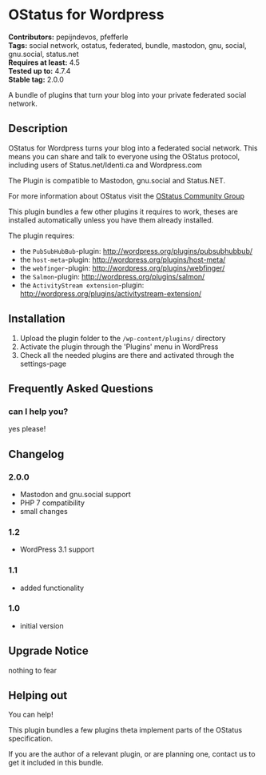 # OStatus for Wordpress #
**Contributors:** pepijndevos, pfefferle  
**Tags:** social network, ostatus, federated, bundle, mastodon, gnu, social, gnu.social, status.net  
**Requires at least:** 4.5  
**Tested up to:** 4.7.4  
**Stable tag:** 2.0.0  

A bundle of plugins that turn your blog into your private federated social network.

## Description ##

OStatus for Wordpress turns your blog into a federated social network. This means you can share and talk to everyone using the OStatus protocol, including users of Status.net/Identi.ca and Wordpress.com

The Plugin is compatible to Mastodon, gnu.social and Status.NET.

For more information about OStatus visit the [OStatus Community Group](https://www.w3.org/community/ostatus/)

This plugin bundles a few other plugins it requires to work, theses are installed automatically unless you have them already installed.

The plugin requires:

* the `PubSubHubBub`-plugin: http://wordpress.org/plugins/pubsubhubbub/
* the `host-meta`-plugin: http://wordpress.org/plugins/host-meta/
* the `webfinger`-plugin: http://wordpress.org/plugins/webfinger/
* the `Salmon`-plugin: http://wordpress.org/plugins/salmon/
* the `ActivityStream extension`-plugin: http://wordpress.org/plugins/activitystream-extension/

## Installation ##

1. Upload the plugin folder to the `/wp-content/plugins/` directory
1. Activate the plugin through the 'Plugins' menu in WordPress
1. Check all the needed plugins are there and activated through the settings-page

## Frequently Asked Questions ##

### can I help you? ###
yes please!

## Changelog ##

### 2.0.0 ###
* Mastodon and gnu.social support
* PHP 7 compatibility
* small changes

### 1.2 ###
* WordPress 3.1 support

### 1.1 ###
* added functionality

### 1.0 ###
* initial version

## Upgrade Notice ##

nothing to fear

## Helping out ##

You can help!

This plugin bundles a few plugins theta implement parts of the OStatus specification.

If you are the author of a relevant plugin, or are planning one, contact us to get it included in this bundle.
